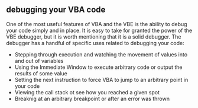 ## debugging your VBA code

One of the most useful features of VBA and the VBE is the ability to debug your code simply and in place. It is easy to take for granted the power of the VBE debugger, but it is worth mentioning that it is a solid debugger. The debugger has a handful of specific uses related to debugging your code:

- Stepping through execution and watching the movement of values into and out of variables
- Using the Immediate Window to execute arbitrary code or output the results of some value
- Setting the next instruction to force VBA to jump to an arbitrary point in your code
- Viewing the call stack ot see how you reached a given spot
- Breaknig at an arbitrary breakpoint or after an error was thrown
